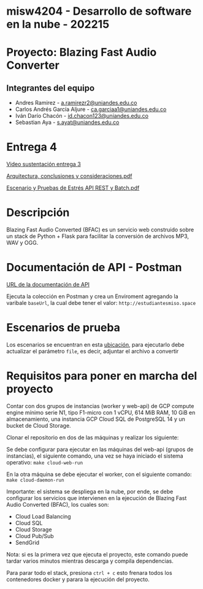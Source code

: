 # misw4204 - Desarrollo de software en la nube - 202215

# Proyecto: Blazing Fast Audio Converter
## Integrantes del equipo
* Andres Ramirez - a.ramirezr2@uniandes.edu.co
* Carlos Andrés García Aljure - ca.garciaa1@uniandes.edu.co
* Iván Darío Chacón - id.chacon123@uniandes.edu.co
* Sebastian Aya - s.ayat@uniandes.edu.co

# Entrega 4

[Video sustentación entrega 3](https://drive.google.com/file/d/1I3J47EDXqZjvPLYl0Qlss5hhhGqyyQBK/view)

[Arquitectura, conclusiones y consideraciones.pdf](https://github.com/saya6/misw4204-desarrollo-software-en-la-nube-202215/files/9964923/Arquitectura.conclusiones.y.consideraciones.pdf)

[Escenario y Pruebas de Estrés API REST y Batch.pdf](https://github.com/saya6/misw4204-desarrollo-software-en-la-nube-202215/files/9964926/Escenario.y.Pruebas.de.Estres.API.REST.y.Batch.pdf)

# Descripción
Blazing Fast Audio Converted (BFAC) es un servicio web construido sobre un stack de Python + Flask para facilitar la conversión de archivos MP3, WAV y OGG.

# Documentación de API - Postman

[URL de la documentación de API](https://documenter.getpostman.com/view/807412/2s84DrQhAZ#3b9434a5-eb93-440b-8dd1-b913acdb6986)

Ejecuta la colección en Postman y crea un Enviroment agregando la varibale `baseUrl`, la cual debe tener el valor: `http://estudiantesmiso.space`

# Escenarios de prueba

Los escenarios se encuentran en esta [ubicación](https://github.com/saya6/misw4204-desarrollo-software-en-la-nube-202215/tree/develop/scenarios_jmeter), para ejecutarlo debe actualizar el parámetro `file`, es decir, adjuntar el archivo a convertir

# Requisitos para poner en marcha del proyecto

Contar con dos grupos de instancias (worker y web-api) de GCP compute engine mínimo serie N1, tipo  F1-micro con 1 vCPU, 614 MiB RAM, 10 GiB en almacenamiento, una instancia GCP Cloud SQL de PostgreSQL 14 y un bucket de Cloud Storage.

Clonar el repositorio en dos de las máquinas y realizar los siguiente:

Se debe configurar para ejecutar en las máquinas del web-api (grupos de instancias), el siguiente comando, una vez se haya iniciado el sistema operativo: 
```make cloud-web-run```

En la otra máquina se debe ejecutar el worker, con el siguiente comando: 
```make cloud-daemon-run```

Importante: el sistema se despliega en la nube, por ende, se debe configurar los servicios que intervienen en la ejecución de Blazing Fast Audio Converted (BFAC), los cuales son:

- Cloud Load Balancing
- Cloud SQL
- Cloud Storage
- Cloud Pub/Sub
- SendGrid

Nota: si es la primera vez que ejecuta el proyecto, este comando puede tardar varios minutos mientras descarga y compila dependencias.

Para parar todo el stack, presiona `ctrl + c` esto frenara todos los contenedores docker y parara la ejecución del proyecto.



